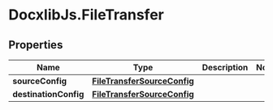 # DocxlibJs.FileTransfer

## Properties

Name | Type | Description | Notes
------------ | ------------- | ------------- | -------------
**sourceConfig** | [**FileTransferSourceConfig**](FileTransferSourceConfig.md) |  | 
**destinationConfig** | [**FileTransferSourceConfig**](FileTransferSourceConfig.md) |  | 


